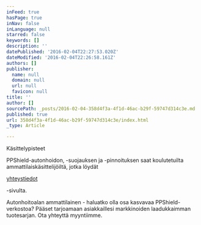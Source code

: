 ```yaml
---
inFeed: true
hasPage: true
inNav: false
inLanguage: null
starred: false
keywords: []
description: ''
datePublished: '2016-02-04T22:27:53.020Z'
dateModified: '2016-02-04T22:26:58.161Z'
authors: []
publisher:
  name: null
  domain: null
  url: null
  favicon: null
title: ''
author: []
sourcePath: _posts/2016-02-04-358d4f3a-4f1d-46ac-b29f-59747d314c3e.md
published: true
url: 358d4f3a-4f1d-46ac-b29f-59747d314c3e/index.html
_type: Article

---
```

Käsittelypisteet

PPShield-autonhoidon, -suojauksen ja -pinnoituksen saat koulutetuilta ammattilaiskäsittelijöiltä, jotka löydät

[yhteystiedot][0]

-sivulta.

Autonhoitoalan ammattilainen - haluatko olla osa kasvavaa PPShield-verkostoa? Pääset tarjoamaan asiakkaillesi markkinoiden laadukkaimman tuotesarjan. Ota yhteyttä myyntiimme.

[0]: http://ppshield.com/contact.html